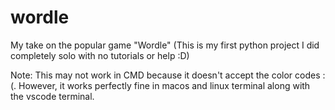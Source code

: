 # wordle
My take on the popular game "Wordle" (This is my first python project I did completely solo with no tutorials or help :D)

Note: This may not work in CMD because it doesn't accept the color codes :(. However, it works perfectly fine in macos and linux terminal along with the vscode terminal.
